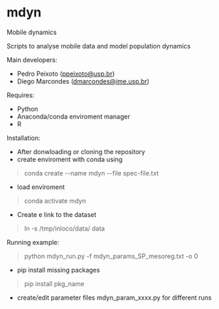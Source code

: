 # mdyn
Mobile dynamics

Scripts to analyse mobile data and model population dynamics

Main developers:
- Pedro Peixoto (ppeixoto@usp.br)
- Diego Marcondes (dmarcondes@ime.usp.br)

Requires:
- Python
- Anaconda/conda enviroment manager
- R

Installation:
- After donwloading or cloning the repository
- create enviroment with conda using 
> conda create --name mdyn --file spec-file.txt 
- load enviroment
> conda activate mdyn
- Create e link to the dataset
> ln -s /tmp/inloco/data/ data

Running example:
> python mdyn_run.py -f mdyn_params_SP_mesoreg.txt -o 0
- pip install missing packages
> pip install pkg_name
- create/edit parameter files mdyn_param_xxxx.py for different runs

